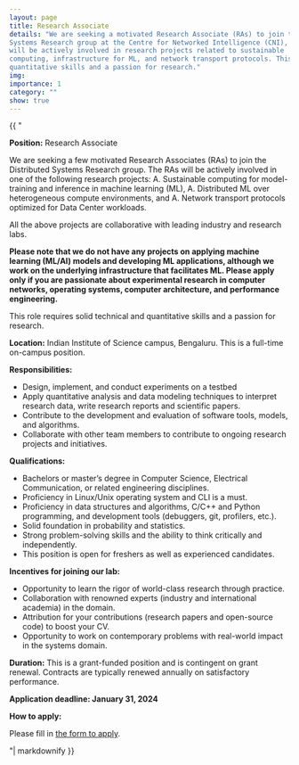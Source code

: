 ```yaml
---
layout: page
title: Research Associate
details: "We are seeking a motivated Research Associate (RAs) to join the Distributed
Systems Research group at the Centre for Networked Intelligence (CNI), IISc. The RAs
will be actively involved in research projects related to sustainable
computing, infrastructure for ML, and network transport protocols. This role rerquires solid technical and
quantitative skills and a passion for research."
img:
importance: 1
category: ""
show: true
---
```


<div>{{ "

**Position:** Research Associate
    
We are seeking a few motivated Research Associates (RAs) to join the Distributed Systems
Research group. The
RAs will be actively involved in one of the following research projects: 
A. Sustainable computing for model-training and inference in machine learning (ML), 
A. Distributed ML over heterogeneous compute environments, and 
A. Network transport protocols optimized for Data Center workloads.

All the above projects are collaborative with leading industry and research labs.

**Please note that we do not have any projects on applying machine learning
(ML/AI) models and developing ML applications, although we work on the underlying infrastructure that facilitates ML. Please apply only if you are
passionate about experimental research in computer networks, operating systems,
computer architecture, and performance engineering.**

This role requires solid technical and quantitative skills and a passion for research.

**Location:** Indian Institute of Science campus, Bengaluru. This is a full-time on-campus position.

**Responsibilities:**
- Design, implement, and conduct experiments on a testbed
- Apply quantitative analysis and data modeling techniques to interpret research data,
write research reports and scientific papers.
- Contribute to the development and evaluation of software tools, models, and
algorithms.
- Collaborate with other team members to contribute to ongoing research projects and
initiatives.

**Qualifications:**
- Bachelors or master’s degree in Computer Science, Electrical Communication, or
related engineering disciplines.
- Proficiency in Linux/Unix operating system and CLI is a must.
- Proficiency in data structures and algorithms, C/C++ and Python programming, and
development tools (debuggers, git, profilers, etc.).
- Solid foundation in probability and statistics.
- Strong problem-solving skills and the ability to think critically and independently.
- This position is open for freshers as well as experienced candidates.

**Incentives for joining our lab:**
- Opportunity to learn the rigor of world-class research through practice.
- Collaboration with renowned experts (industry and international academia) in the
  domain.
- Attribution for your contributions (research papers and open-source code) to boost your CV.
- Opportunity to work on contemporary problems with real-world impact in the systems
  domain.

**Duration:** This is a grant-funded position and is contingent on grant renewal. Contracts are typically renewed annually on satisfactory performance.

**Application deadline: January 31, 2024**

**How to apply:**

Please fill in [the form to apply](https://forms.gle/ZgyFS2Q4SWwNavMz6).


"| markdownify }}</div>
